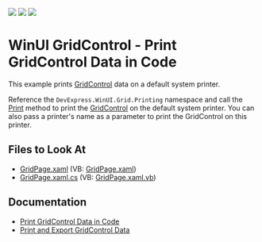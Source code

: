 <!-- default badges list -->
![](https://img.shields.io/endpoint?url=https://codecentral.devexpress.com/api/v1/VersionRange/422864933/21.2.4%2B)
[![](https://img.shields.io/badge/Open_in_DevExpress_Support_Center-FF7200?style=flat-square&logo=DevExpress&logoColor=white)](https://supportcenter.devexpress.com/ticket/details/T1040668)
[![](https://img.shields.io/badge/📖_How_to_use_DevExpress_Examples-e9f6fc?style=flat-square)](https://docs.devexpress.com/GeneralInformation/403183)
<!-- default badges end -->
# WinUI GridControl - Print GridControl Data in Code

This example prints [GridControl](https://docs.devexpress.com/WinUI/DevExpress.WinUI.Grid.GridControl) data on a default system printer.

Reference the `DevExpress.WinUI.Grid.Printing` namespace and call the [Print](https://docs.devexpress.com/WinUI/DevExpress.WinUI.Grid.Printing.GridControlPrintExtensions.Print(DevExpress.WinUI.Grid.GridControl-System.String)) method to print the [GridControl](https://docs.devexpress.com/WinUI/DevExpress.WinUI.Grid.GridControl) on the default system printer. You can also pass a printer's name as a parameter to print the GridControl on this printer.

<!-- default file list -->
## Files to Look At

- [GridPage.xaml](./CS/PrintGridControl/PrintGridControl/Views/GridPage.xaml) (VB: [GridPage.xaml](./VB/PrintGridControl/PrintGridControl/Views/GridPage.xaml))
- [GridPage.xaml.cs](./CS/PrintGridControl/PrintGridControl/Views/GridPage.xaml.cs) (VB: [GridPage.xaml.vb](./CS/PrintGridControl/PrintGridControl/Views/GridPage.xaml.vb))
<!-- default file list end -->

## Documentation

- [Print GridControl Data in Code](https://docs.devexpress.com/WinUI/403345/controls/data-grid/print-export#print-data-in-code)
- [Print and Export GridControl Data](https://docs.devexpress.com/WinUI/403345/controls/data-grid/print-export)
